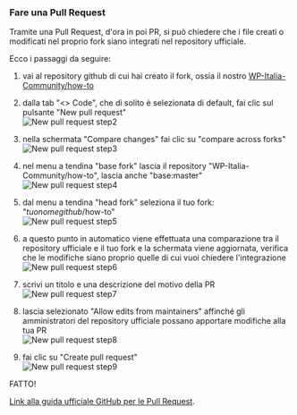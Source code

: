 
### Fare una Pull Request

Tramite una Pull Request, d'ora in poi PR, si può chiedere che i file creati o modificati nel proprio fork siano integrati nel repository ufficiale.

Ecco i passaggi da seguire:

1. vai al repository github di cui hai creato il fork, ossia il nostro [WP-Italia-Community/how-to](https://github.com/WP-Italia-Community/how-to)

1. dalla tab "<> Code", che di solito è selezionata di default, fai clic sul pulsante "New pull request"<br>
![New pull request step2](https://github.com/lidialab/how-to/blob/master/github/fare-pull-request/immagini/step2.png)

1. nella schermata "Compare changes" fai clic su "compare across forks"<br>
![New pull request step3](https://github.com/lidialab/how-to/blob/master/github/fare-pull-request/immagini/step3.png)

1. nel menu a tendina "base fork" lascia il repository "WP-Italia-Community/how-to", lascia anche "base:master"<br>
![New pull request step4](https://github.com/lidialab/how-to/blob/master/github/fare-pull-request/immagini/step4.png)

1. dal menu a tendina "head fork" seleziona il tuo fork: "_tuonomegithub_/how-to"<br>
![New pull request step5](https://github.com/lidialab/how-to/blob/master/github/fare-pull-request/immagini/step5.png)

1. a questo punto in automatico viene effettuata una comparazione tra il repository ufficiale e il tuo fork e la schermata viene aggiornata, verifica che le modifiche siano proprio quelle di cui vuoi chiedere l'integrazione
![New pull request step6](https://github.com/lidialab/how-to/blob/master/github/fare-pull-request/immagini/step6.png)

1. scrivi un titolo e una descrizione del motivo della PR<br>
![New pull request step7](https://github.com/lidialab/how-to/blob/master/github/fare-pull-request/immagini/step7.png)

1. lascia selezionato "Allow edits from maintainers" affinché gli amministratori del repository ufficiale possano apportare modifiche alla tua PR<br>
![New pull request step8](https://github.com/lidialab/how-to/blob/master/github/fare-pull-request/immagini/step8.png)

1. fai clic su "Create pull request"<br>
![New pull request step9](https://github.com/lidialab/how-to/blob/master/github/fare-pull-request/immagini/step9.png)


FATTO!


[Link alla guida ufficiale GitHub per le Pull Request](https://help.github.com/articles/creating-a-pull-request-from-a-fork/).

